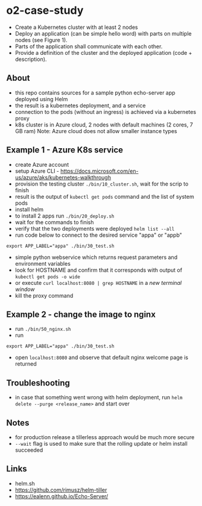 # o2-case-study
- Create a Kubernetes cluster with at least 2 nodes
- Deploy an application (can be simple hello word) with parts on multiple nodes (see Figure 1). 
- Parts of the application shall communicate with each other. 
- Provide a definition of the cluster and the deployed application (code + description). 

## About
- this repo contains sources for a sample python echo-server app deployed using Helm
- the result is a kubernetes deployment, and a service
- connection to the pods (without an ingress) is achieved via a kubernetes proxy
- k8s cluster is in Azure cloud, 2 nodes with default machines (2 cores, 7 GB ram)
Note: Azure cloud does not allow smaller instance types

## Example 1 - Azure K8s service
- create Azure account
- setup Azure CLI - https://docs.microsoft.com/en-us/azure/aks/kubernetes-walkthrough
- provision the testing cluster ```./bin/10_cluster.sh```, wait for the scrip to finish
- result is the output of ```kubectl get pods``` command and the list of system pods
- install helm
- to install 2 apps run ```./bin/20_deploy.sh```
- wait for the commands to finish
- verify that the two deployments were deployed ```helm list --all```
- run code below to connect to the desired service "appa" or "appb"
```
export APP_LABEL="appa" ./bin/30_test.sh
```
- simple python webservice which returns request parameters and environment variables
- look for HOSTNAME and confirm that it corresponds with output of ```kubectl get pods -o wide```
- or execute ```curl localhost:8080 | grep HOSTNAME``` in a *new terminal window*
- kill the proxy command

## Example 2 - change the image to nginx
- run ```./bin/50_nginx.sh```
- run
```
export APP_LABEL="appa" ./bin/30_test.sh
```
- open ```localhost:8080``` and observe that default nginx welcome page is returned

## Troubleshooting
- in case that something went wrong with helm deployment, run ```helm delete --purge <release_name>``` and start over

## Notes
- for production release a tillerless approach would be much more secure
- ```--wait``` flag is used to make sure that the rolling update or helm install succeeded

## Links
- helm.sh
- https://github.com/rimusz/helm-tiller
- https://ealenn.github.io/Echo-Server/
